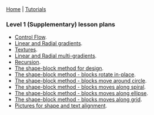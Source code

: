 <div class="nav">
  <a href="../../index.html">Home</a> | <a href="../../tutorials-index.html">Tutorials</a>
</div>

### Level 1 (Supplementary) lesson plans 

* [Control Flow](control-flow.html).
* [Linear and Radial gradients](linear-radial-gradients.html).
* [Textures](textures.html).
* [Linear and Radial multi-gradients](linear-radial-multigradients.html).
* [Recursion](recursion.html).
* [The shape-block method for design](shape-block-intro.html).
* [The shape-block method - blocks rotate in-place](shape-block-1.html).
* [The shape-block method - blocks move around circle](shape-block-2.html).
* [The shape-block method - blocks moves along spiral](shape-block-3.html).
* [The shape-block method - blocks moves along ellipse](shape-block-4.html).
* [The shape-block method - blocks moves along grid](shape-block-5.html).
* [Pictures for shape and text alignment](pic-shape-align.html).
